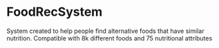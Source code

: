 # FoodRecSystem
System created to help people find alternative foods that have similar nutrition. Compatible with 8k different foods and 75 nutritional attributes

